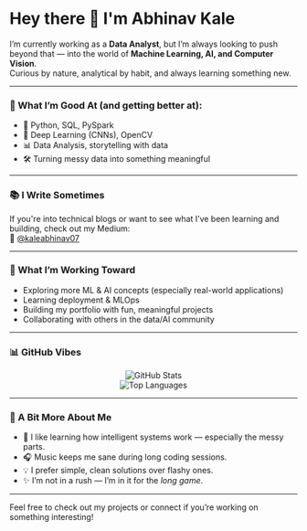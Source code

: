 # Hey there 👋 I'm Abhinav Kale

I’m currently working as a **Data Analyst**, but I’m always looking to push beyond that — into the world of **Machine Learning, AI, and Computer Vision**.  
Curious by nature, analytical by habit, and always learning something new.

---

### 🧠 What I’m Good At (and getting better at):

- 🐍 Python, SQL, PySpark
- 🤖 Deep Learning (CNNs), OpenCV
- 📊 Data Analysis, storytelling with data
- 🛠️ Turning messy data into something meaningful

---

### 📚 I Write Sometimes

If you're into technical blogs or want to see what I’ve been learning and building, check out my Medium:  
📝 [@kaleabhinav07](https://medium.com/@kaleabhinav07)

---

### 🚀 What I’m Working Toward

- Exploring more ML & AI concepts (especially real-world applications)
- Learning deployment & MLOps
- Building my portfolio with fun, meaningful projects
- Collaborating with others in the data/AI community

---

### 📊 GitHub Vibes

<p align="center">
  <img src="https://github-readme-stats.vercel.app/api?username=kaleabhinav&show_icons=true&theme=tokyonight" alt="GitHub Stats" />
  <br />
  <img src="https://github-readme-stats.vercel.app/api/top-langs/?username=kaleabhinav&layout=compact&theme=tokyonight" alt="Top Languages" />
</p>

---

### 🌱 A Bit More About Me

- 🌌 I like learning how intelligent systems work — especially the messy parts.
- 🎧 Music keeps me sane during long coding sessions.
- 💡 I prefer simple, clean solutions over flashy ones.
- ✨ I’m not in a rush — I’m in it for the *long game*.

---

Feel free to check out my projects or connect if you’re working on something interesting!
